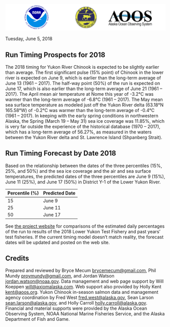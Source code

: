 
![](images/combined.png)

Tuesday, June 5, 2018

## Run Timing Prospects for 2018

The 2018 timing for Yukon River Chinook is expected to be slightly
earlier than average. The first significant pulse (15% point) of Chinook
in the lower river is expected on June 9, which is earlier than the
long-term average of June 13 (1961 – 2017). The half-way point (50%) of
the run is expected on June 17, which is also earlier than the long-term
average of June 21 (1961 – 2017). The April mean air temperature at Nome
this year of -3.2°C was warmer than the long-term average of -6.8°C
(1961 – 2017). The May mean sea surface temperature as modeled just off
the Yukon River delta (63.18°N 165.58°W) of -0.2°C was warmer than the
long-term average of -0.4°C (1961 – 2017). In keeping with the early
spring conditions in northwestern Alaska, the Spring (March 19 – May 31)
sea ice coverage was 11.85%, which is very far outside the experience of
the historical database (1970 – 2017), which has a long-term average of
56.27%, as measured in the waters between the Yukon River delta and
St. Lawrence Island (Shpanberg Strait).

## Run Timing Forecast by Date 2018

Based on the relationship between the dates of the three percentiles
(15%, 25%, and 50%) and the sea ice coverage and the air and sea surface
temperatures, the predicted dates of the three percentiles are June 9
(15%), June 11 (25%), and June 17 (50%) in District Y-1 of the Lower
Yukon River.

| Percentile (%) | Predicted Date |
| -------------- | -------------- |
| 15             | June 9         |
| 25             | June 11        |
| 50             | June 17        |

See [the project
website](http://www.aoos.org/2018-run-timing-outlook-and-forecast-summary-chinook-salmon-yukon-river-delta/)
for comparisons of the estimated daily percentages of the run to results
of the 2018 Lower Yukon Test Fishery and past years’ test fisheries. If
the current timing model doesn’t match reality, the forecast dates will
be updated and posted on the web site.

## Credits

Prepared and reviewed by Bryce Mecum <brycemecum@gmail.com>, Phil Mundy
<proymundy@gmail.com>, and Jordan Watson <jordan.watson@noaa.gov>. Data
management and web page support by Will Koeppen <will@axiomalaska.com>.
Web support also provided by Holly Kent
[kent@aoos.org](mailto:%20kent@aoos.org). Yukon Chinook in-season salmon
data and management agency coordination by Fred West
<fred.west@alaska.gov>, Sean Larson <sean.larson@alaska.gov>, and Holly
Carroll <holly.carroll@alaska.gov>. Financial and material supports were
provided by the Alaska Ocean Observing System, NOAA National Marine
Fisheries Service, and the Alaska Department of Fish and Game.
